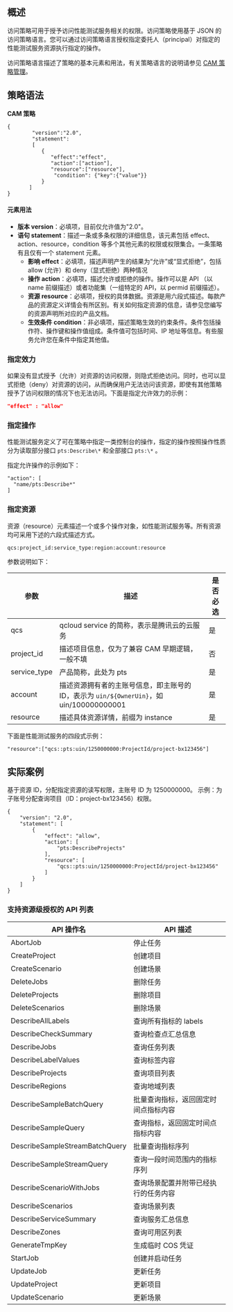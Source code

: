 ## 概述

访问策略可用于授予访问性能测试服务相关的权限。访问策略使用基于 JSON 的访问策略语言。您可以通过访问策略语言授权指定委托人（principal）对指定的性能测试服务资源执行指定的操作。

访问策略语言描述了策略的基本元素和用法，有关策略语言的说明请参见 [CAM 策略管理](https://cloud.tencent.com/document/product/598/10600)。

## 策略语法

**CAM 策略**
```
{	 
        "version":"2.0", 
        "statement": 
        [ 
           { 
              "effect":"effect", 
              "action":["action"], 
              "resource":["resource"], 
               "condition": {"key":{"value"}} 
           } 
       ] 
} 

```

#### 元素用法
- **版本 version**：必填项，目前仅允许值为"2.0"。
- **语句 statement**：描述一条或多条权限的详细信息，该元素包括 effect、action、resource，condition 等多个其他元素的权限或权限集合。一条策略有且仅有一个 statement 元素。
  - **影响 effect**：必填项，描述声明产生的结果为“允许”或“显式拒绝”，包括 allow (允许）和 deny（显式拒绝）两种情况
  - **操作 action**：必填项，描述允许或拒绝的操作。操作可以是 API （以 name 前缀描述）或者功能集（一组特定的 API，以 permid 前缀描述）。
  - **资源 resource**：必填项，授权的具体数据。资源是用六段式描述。每款产品的资源定义详情会有所区别。有关如何指定资源的信息，请参见您编写的资源声明所对应的产品文档。
  - **生效条件 condition**：非必填项，描述策略生效的约束条件。条件包括操作符、操作键和操作值组成。条件值可包括时间、IP 地址等信息。有些服务允许您在条件中指定其他值。


### 指定效力

如果没有显式授予（允许）对资源的访问权限，则隐式拒绝访问。同时，也可以显式拒绝（deny）对资源的访问，从而确保用户无法访问该资源，即使有其他策略授予了访问权限的情况下也无法访问。下面是指定允许效力的示例：
```json
"effect" : "allow"
```

### 指定操作
性能测试服务定义了可在策略中指定一类控制台的操作，指定的操作按照操作性质分为读取部分接口 `pts:Describe\*` 和全部接口 `pts:\*` 。

指定允许操作的示例如下：
```
"action": [
  "name/pts:Describe*"
]
```

### 指定资源

资源（resource）元素描述一个或多个操作对象，如性能测试服务等。所有资源均可采用下述的六段式描述方式。
```plaintext
qcs:project_id:service_type:region:account:resource
```

参数说明如下：

| 参数         | 描述                                                         | 是否必选 |
| ------------ | ------------------------------------------------------------ | -------- |
| qcs          |  qcloud service 的简称，表示是腾讯云的云服务               | 是       |
| project_id   | 描述项目信息，仅为了兼容 CAM 早期逻辑，一般不填              | 否       |
| service_type | 产品简称，此处为 pts                                         | 是       |
| account      | 描述资源拥有者的主账号信息，即主账号的 ID，表示为 `uin/${OwnerUin}`，如 uin/100000000001 | 是       |
| resource     | 描述具体资源详情，前缀为 instance                            | 是       |

下面是性能测试服务的四段式示例：
```plaintext
"resource":["qcs::pts:uin/1250000000:ProjectId/project-bx123456"]
```

## 实际案例

基于资源 ID，分配指定资源的读写权限，主账号 ID 为 1250000000。
示例：为子账号分配查询项目（ID：project-bx123456）权限。
```
{
    "version": "2.0",
    "statement": [
        {
            "effect": "allow",
            "action": [
                "pts:DescribeProjects"
            ],
            "resource": [
                "qcs::pts:uin/1250000000:ProjectId/project-bx123456"
            ]
        }
    ]
}
```


### 支持资源级授权的 API 列表

| API 操作名                     | API 描述                             |
| ------------------------------ | ------------------------------------ |
| AbortJob                       | 停止任务                             |
| CreateProject                  | 创建项目                             |
| CreateScenario                 | 创建场景                             |
| DeleteJobs                     | 删除任务                             |
| DeleteProjects                 | 删除项目                             |
| DeleteScenarios                | 删除场景                             |
| DescribeAllLabels              | 查询所有指标的 labels                 |
| DescribeCheckSummary           | 查询检查点汇总信息                   |
| DescribeJobs                   | 查询任务列表                         |
| DescribeLabelValues            | 查询标签内容                         |
| DescribeProjects               | 查询项目列表                         |
| DescribeRegions                | 查询地域列表                         |
| DescribeSampleBatchQuery       | 批量查询指标，返回固定时间点指标内容 |
| DescribeSampleQuery            | 查询指标，返回固定时间点指标内容     |
| DescribeSampleStreamBatchQuery | 批量查询指标序列                     |
| DescribeSampleStreamQuery      | 查询一段时间范围内的指标序列         |
| DescribeScenarioWithJobs       | 查询场景配置并附带已经执行的任务内容 |
| DescribeScenarios              | 查询场景列表                         |
| DescribeServiceSummary         | 查询服务汇总信息                     |
| DescribeZones                  | 查询可用区列表                       |
| GenerateTmpKey                 | 生成临时 COS 凭证                      |
| StartJob                       | 创建并启动任务                       |
| UpdateJob                      | 更新任务                             |
| UpdateProject                  | 更新项目                             |
| UpdateScenario                 | 更新场景                             |
